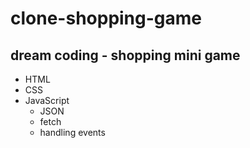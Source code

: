 # clone-shopping-game

## dream coding - shopping mini game

* HTML
* CSS
* JavaScript
  * JSON
  * fetch
  * handling events
